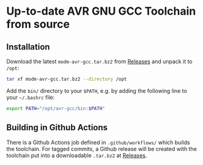 # Up-to-date AVR GNU GCC Toolchain from source

## Installation

Download the latest `modm-avr-gcc.tar.bz2` from [Releases](https://github.com/modm-ext/docker-avr-gcc/releases)
and unpack it to `/opt`:

```sh
tar xf modm-avr-gcc.tar.bz2 --directory /opt
```

Add the `bin/` directory to your `$PATH`,
e.g. by adding the following line to your `~/.bashrc` file:

```sh
export PATH="/opt/avr-gcc/bin:$PATH"
```

## Building in Github Actions

There is a Github Actions job defined in `.github/workflows/` which builds the
toolchain. For tagged commits, a Github release will be created with the
toolchain put into a downloadable `.tar.bz2` at
[Releases](https://github.com/modm-ext/docker-avr-gcc/releases).
